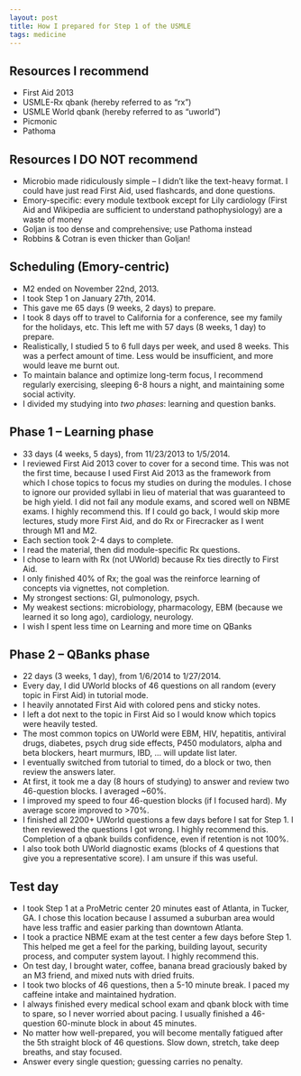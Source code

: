 ```yaml
---
layout: post
title: How I prepared for Step 1 of the USMLE
tags: medicine
---
```


## Resources I recommend
* First Aid 2013
* USMLE-Rx qbank (hereby referred to as “rx”)
* USMLE World qbank (hereby referred to as “uworld”)
* Picmonic
* Pathoma

## Resources I DO NOT recommend
* Microbio made ridiculously simple – I didn’t like the text-heavy format. I could have just read First Aid, used flashcards, and done questions.
* Emory-specific: every module textbook except for Lily cardiology (First Aid and Wikipedia are sufficient to understand pathophysiology) are a waste of money
* Goljan is too dense and comprehensive; use Pathoma instead
* Robbins & Cotran is even thicker than Goljan!

## Scheduling (Emory-centric)
* M2 ended on November 22nd, 2013.
* I took Step 1 on January 27th, 2014.
* This gave me 65 days (9 weeks, 2 days) to prepare.
* I took 8 days off to travel to California for a conference, see my family for the holidays, etc. This left me with 57 days (8 weeks, 1 day) to prepare.
* Realistically, I studied 5 to 6 full days per week, and used 8 weeks. This was a perfect amount of time. Less would be insufficient, and more would leave me burnt out.
* To maintain balance and optimize long-term focus, I recommend regularly exercising, sleeping 6-8 hours a night, and maintaining some social activity.
* I divided my studying into *two phases*: learning and question banks.

## Phase 1 – Learning phase
* 33 days (4 weeks, 5 days), from 11/23/2013 to 1/5/2014.
* I reviewed First Aid 2013 cover to cover for a second time. This was not the first time, because I used First Aid 2013 as the framework from which I chose topics to focus my studies on during the modules. I chose to ignore our provided syllabi in lieu of material that was guaranteed to be high yield. I did not fail any module exams, and scored well on NBME exams. I highly recommend this. If I could go back, I would skip more lectures, study more First Aid, and do Rx or Firecracker as I went through M1 and M2.
* Each section took 2-4 days to complete.
* I read the material, then did module-specific Rx questions.
* I chose to learn with Rx (not UWorld) because Rx ties directly to First Aid.
* I only finished 40% of Rx; the goal was the reinforce learning of concepts via vignettes, not completion.
* My strongest sections: GI, pulmonology, psych.
* My weakest sections: microbiology, pharmacology, EBM (because we learned it so long ago), cardiology, neurology.
* I wish I spent less time on Learning and more time on QBanks

## Phase 2 – QBanks phase
* 22 days (3 weeks, 1 day), from 1/6/2014 to 1/27/2014.
* Every day, I did UWorld blocks of 46 questions on all random (every topic in First Aid) in tutorial mode.
* I heavily annotated First Aid with colored pens and sticky notes.
* I left a dot next to the topic in First Aid so I would know which topics were heavily tested.
* The most common topics on UWorld were EBM, HIV, hepatitis, antiviral drugs, diabetes, psych drug side effects, P450 modulators, alpha and beta blockers, heart murmurs, IBD, … will update list later.
* I eventually switched from tutorial to timed, do a block or two, then review the answers later.
* At first, it took me a day (8 hours of studying) to answer and review two 46-question blocks. I averaged ~60%.
* I improved my speed to four 46-question blocks (if I focused hard). My average score improved to >70%.
* I finished all 2200+ UWorld questions a few days before I sat for Step 1. I then reviewed the questions I got wrong. I highly recommend this. Completion of a qbank builds confidence, even if retention is not 100%.
* I also took both UWorld diagnostic exams (blocks of 4 questions that give you a representative score). I am unsure if this was useful.

## Test day
* I took Step 1 at a ProMetric center 20 minutes east of Atlanta, in Tucker, GA. I chose this location because I assumed a suburban area would have less traffic and easier parking than downtown Atlanta.
* I took a practice NBME exam at the test center a few days before Step 1. This helped me get a feel for the parking, building layout, security process, and computer system layout. I highly recommend this.
* On test day, I brought water, coffee, banana bread graciously baked by an M3 friend, and mixed nuts with dried fruits.
* I took two blocks of 46 questions, then a 5-10 minute break. I paced my caffeine intake and maintained hydration.
* I always finished every medical school exam and qbank block with time to spare, so I never worried about pacing. I usually finished a 46-question 60-minute block in about 45 minutes.
* No matter how well-prepared, you will become mentally fatigued after the 5th straight block of 46 questions. Slow down, stretch, take deep breaths, and stay focused.
* Answer every single question; guessing carries no penalty.
